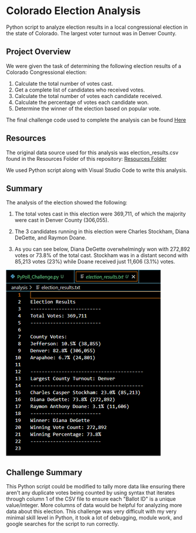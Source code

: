 # Colorado Election Analysis
Python script to analyze election results in a local congressional election in the state of Colorado. The largest voter turnout was in Denver County.  
  
## Project Overview
We were given the task of determining the following election results of a Colorado Congressional election:

1. Calculate the total number of votes cast.
2. Get a complete list of candidates who received votes.
3. Calculate the total number of votes each candidate received.
4. Calculate the percentage of votes each candidate won.
5. Determine the winner of the election based on popular vote.

The final challenge code used to complete the analysis can be found [Here](https://github.com/JonathanBrown003/Election_Analysis/blob/main/PyPoll_Challenge.py)

## Resources
The original data source used for this analysis was election_results.csv found in the Resources Folder of this repository: [Resources Folder](https://github.com/JonathanBrown003/Election_Analysis/tree/main/Resources) 
 
 We used Python script along with Visual Studio Code to write this analysis.
 
## Summary
The analysis of the election showed the following:

1. The total votes cast in this election were 369,711, of which the majority were cast in Denver County (306,055).

2. The 3 candidates running in this election were Charles Stockham, Diana DeGette, and Raymon Doane.

3. As you can see below, Diana DeGette overwhelmingly won with 272,892 votes or 73.8% of the total cast. Stockham was in a distant second with 85,213 votes (23%) while      Doane received just 11,606 (3.1%) votes.    

![](https://raw.githubusercontent.com/JonathanBrown003/Election_Analysis/main/Election_Results_Capture.PNG)

## Challenge Summary
This Python script could be modified to tally more data like ensuring there aren't any duplicate votes being counted by using syntax that iterates through column 1 of the CSV file to ensure each "Ballot ID" is a unique value/integer. More columns of data would be helpful for analyzing more data about this election. This challenge was very difficult with my very minimal skill level in Python, it took a lot of debugging, module work, and google searches for the script to run correctly. 
